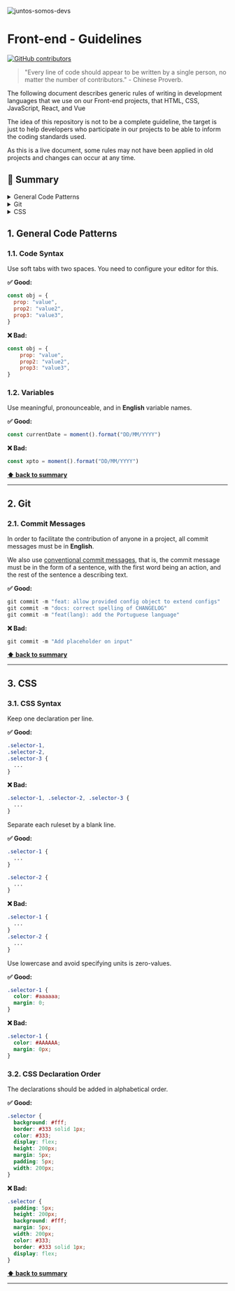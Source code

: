 ![juntos-somos-devs](https://user-images.githubusercontent.com/3603793/131751022-fda4146c-9ada-4ad0-82fc-d8f0a73acd3f.png)

# Front-end - Guidelines

[![GitHub contributors](https://img.shields.io/github/contributors/juntossomosmais/frontend-guideline.svg)](https://github.com/juntossomosmais/frontend-guideline/graphs/contributors)

> "Every line of code should appear to be written by a single person, no matter the number of contributors." - Chinese Proverb.

The following document describes generic rules of writing in development languages that we use on our Front-end projects, that HTML, CSS, JavaScript, React, and Vue

The idea of this repository is not to be a complete guideline, the target is just to help developers who participate in our projects to be able to inform the coding standards used.

As this is a live document, some rules may not have been applied in old projects and changes can occur at any time.

<a name="summary"></a>

## 📖 Summary

<details>
  <summary>General Code Patterns</summary>
  <br/>

  1.1. _[Code Syntax](#code-syntax)_ <br/>
  1.2. _[Variables](#variables)_
  
</details>

<details>
  <summary>Git</summary>
  <br/>

  2.1. _[Commit Messages](#commit-messages)_ <br/>
  
</details>

<details>
  <summary>CSS</summary>
  <br/>

  3.1. _[CSS Code Syntax](#css-syntax)_ <br/>
  3.2. _[CSS Declaration Order](#css-order)_ <br/>
  
</details>

<a name="general-patterns"></a>

## 1. General Code Patterns

<a name="code-syntax"></a>

### 1.1. Code Syntax

Use soft tabs with two spaces. You need to configure your editor for this.

**✅ Good:**
```js
const obj = {
  prop: "value",
  prop2: "value2",
  prop3: "value3",
}
```

**❌ Bad:**
```js 
const obj = {
    prop: "value",
    prop2: "value2",
    prop3: "value3",
}
```
 
<a name="variables"></a>

### 1.2. Variables

Use meaningful, pronounceable, and in **English** variable names.

**✅ Good:**
```js
const currentDate = moment().format("DD/MM/YYYY")
```

**❌ Bad:**
```js 
const xpto = moment().format("DD/MM/YYYY")
```

**[⬆ back to summary](#summary)**

---
## 2. Git

<a name="commit-messages"></a>

### 2.1. Commit Messages

In order to facilitate the contribution of anyone in a project, all commit messages must be in **English**.

We also use [conventional commit messages](https://www.conventionalcommits.org/en/v1.0.0/), that is, the commit message must be in the form of a sentence, with the first word being an action, and the rest of the sentence a describing text.

**✅ Good:**
```powershell
git commit -m "feat: allow provided config object to extend configs"
git commit -m "docs: correct spelling of CHANGELOG"
git commit -m "feat(lang): add the Portuguese language"
```

**❌ Bad:**
```powershell
git commit -m "Add placeholder on input"
```

**[⬆ back to summary](#summary)**

---
 
## 3. CSS

<a name="css-syntax"></a>

### 3.1. CSS Syntax

Keep one declaration per line.

**✅ Good:**
```css 
.selector-1,
.selector-2,
.selector-3 {
  ...
}
```

**❌ Bad:**
```css
.selector-1, .selector-2, .selector-3 {
  ...
}
```

Separate each ruleset by a blank line.

**✅ Good:**
```css 
.selector-1 {
  ...
}

.selector-2 {
  ...
}
```

**❌ Bad:**
```css
.selector-1 {
  ...
}
.selector-2 {
  ...
}
```

Use lowercase and avoid specifying units is zero-values.

**✅ Good:**
```css
.selector-1 {
  color: #aaaaaa;
  margin: 0;
}
```

**❌ Bad:**
```css
.selector-1 {
  color: #AAAAAA;
  margin: 0px;
}
```

<a name="css-order"></a>

### 3.2. CSS Declaration Order

The declarations should be added in alphabetical order.

**✅ Good:**
```css
.selector {
  background: #fff;
  border: #333 solid 1px;
  color: #333;
  display: flex;
  height: 200px;
  margin: 5px;
  padding: 5px;
  width: 200px;
}
```

**❌ Bad:**
```css
.selector {
  padding: 5px;
  height: 200px;
  background: #fff;
  margin: 5px;
  width: 200px;
  color: #333;
  border: #333 solid 1px;
  display: flex;
}
```

**[⬆ back to summary](#summary)**

---